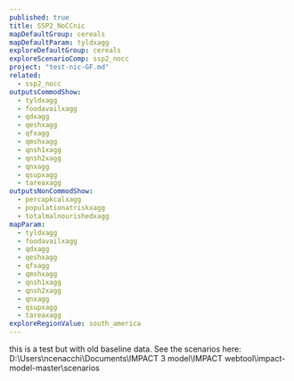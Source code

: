 ```yaml
---
published: true
title: SSP2_NoCCnic
mapDefaultGroup: cereals
mapDefaultParam: tyldxagg
exploreDefaultGroup: cereals
exploreScenarioComp: ssp2_nocc
project: "test-nic-GF.md"
related: 
  - ssp2_nocc
outputsCommodShow: 
  - tyldxagg
  - foodavailxagg
  - qdxagg
  - qeshxagg
  - qfxagg
  - qmshxagg
  - qnsh1xagg
  - qnsh2xagg
  - qnxagg
  - qsupxagg
  - tareaxagg
outputsNonCommodShow: 
  - percapkcalxagg
  - populationatriskxagg
  - totalmalnourishedxagg
mapParam: 
  - tyldxagg
  - foodavailxagg
  - qdxagg
  - qeshxagg
  - qfxagg
  - qmshxagg
  - qnsh1xagg
  - qnsh2xagg
  - qnxagg
  - qsupxagg
  - tareaxagg
exploreRegionValue: south_america
---
```



this is a test but with old baseline data. See the scenarios here: D:\Users\ncenacchi\Documents\IMPACT 3 model\IMPACT webtool\impact-model-master\scenarios

